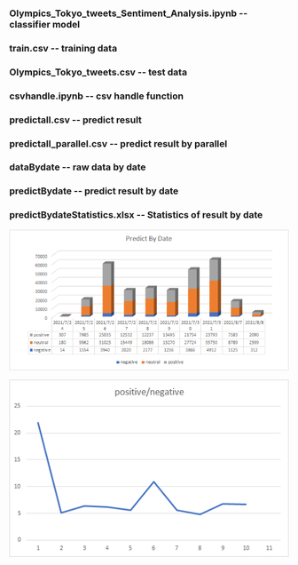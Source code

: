 ### Olympics_Tokyo_tweets_Sentiment_Analysis.ipynb --  classifier model
### train.csv -- training data

### Olympics_Tokyo_tweets.csv -- test data

### csvhandle.ipynb -- csv handle function

### predictall.csv -- predict result
### predictall_parallel.csv -- predict result by parallel

### dataBydate -- raw data by date

### predictBydate -- predict result by date

### predictBydateStatistics.xlsx -- Statistics  of result by date

![](PredictByDate.png)





![](rate.png)



